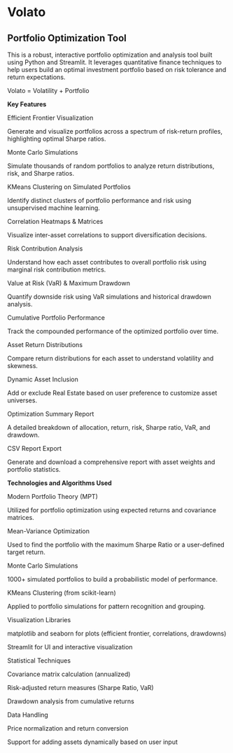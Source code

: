 # Volato

## Portfolio Optimization Tool

This is a robust, interactive portfolio optimization and analysis tool built using Python and Streamlit. It leverages quantitative finance techniques to help users build an optimal investment portfolio based on risk tolerance and return expectations.

Volato = Volatility + Portfolio

**Key Features**

Efficient Frontier Visualization

Generate and visualize portfolios across a spectrum of risk-return profiles, highlighting optimal Sharpe ratios.

Monte Carlo Simulations

Simulate thousands of random portfolios to analyze return distributions, risk, and Sharpe ratios.

KMeans Clustering on Simulated Portfolios

Identify distinct clusters of portfolio performance and risk using unsupervised machine learning.

Correlation Heatmaps & Matrices

Visualize inter-asset correlations to support diversification decisions.

Risk Contribution Analysis

Understand how each asset contributes to overall portfolio risk using marginal risk contribution metrics.

Value at Risk (VaR) & Maximum Drawdown

Quantify downside risk using VaR simulations and historical drawdown analysis.

Cumulative Portfolio Performance

Track the compounded performance of the optimized portfolio over time.

Asset Return Distributions

Compare return distributions for each asset to understand volatility and skewness.

Dynamic Asset Inclusion

Add or exclude Real Estate based on user preference to customize asset universes.

Optimization Summary Report

A detailed breakdown of allocation, return, risk, Sharpe ratio, VaR, and drawdown.

CSV Report Export

Generate and download a comprehensive report with asset weights and portfolio statistics.

**Technologies and Algorithms Used**

Modern Portfolio Theory (MPT)

Utilized for portfolio optimization using expected returns and covariance matrices.

Mean-Variance Optimization

Used to find the portfolio with the maximum Sharpe Ratio or a user-defined target return.

Monte Carlo Simulations

1000+ simulated portfolios to build a probabilistic model of performance.

KMeans Clustering (from scikit-learn)

Applied to portfolio simulations for pattern recognition and grouping.

Visualization Libraries

matplotlib and seaborn for plots (efficient frontier, correlations, drawdowns)

Streamlit for UI and interactive visualization

Statistical Techniques

Covariance matrix calculation (annualized)

Risk-adjusted return measures (Sharpe Ratio, VaR)

Drawdown analysis from cumulative returns

Data Handling

Price normalization and return conversion

Support for adding assets dynamically based on user input



